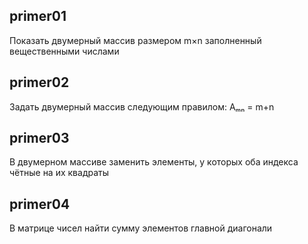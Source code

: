 ## primer01
Показать двумерный массив размером m×n заполненный вещественными числами
## primer02
Задать двумерный массив следующим правилом: Aₘₙ = m+n
## primer03
В двумерном массиве заменить элементы, у которых оба индекса чётные на их квадраты
## primer04
В матрице чисел найти сумму элементов главной диагонали